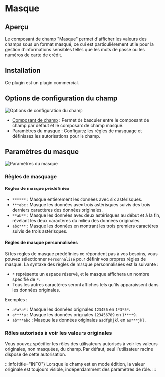 # Masque

<PluginInfo commercial="true" name="field-component-mask"></PluginInfo>

## Aperçu

Le composant de champ "Masque" permet d'afficher les valeurs des champs sous un format masqué, ce qui est particulièrement utile pour la gestion d'informations sensibles telles que les mots de passe ou les numéros de carte de crédit.

## Installation

Ce plugin est un plugin commercial.

## Options de configuration du champ

![Options de configuration du champ](https://static-docs.nocobase.com/Solution/202410222334271729611267.png)

- [Composant de champ](/handbook/ui/fields/field-settings/field-component) : Permet de basculer entre le composant de champ par défaut et le composant de champ masqué.
- Paramètres du masque : Configurez les règles de masquage et définissez les autorisations pour le champ.

## Paramètres du masque

![Paramètres du masque](https://static-docs.nocobase.com/Solution/202410222340521729611652.png)

### Règles de masquage

#### Règles de masque prédéfinies

- `******` : Masque entièrement les données avec six astérisques.
- `***abc` : Masque les données avec trois astérisques suivis des trois derniers caractères des données originales.
- `**ab**` : Masque les données avec deux astérisques au début et à la fin, révélant les deux caractères du milieu des données originales.
- `abc***` : Masque les données en montrant les trois premiers caractères suivis de trois astérisques.

#### Règles de masque personnalisées

Si les règles de masque prédéfinies ne répondent pas à vos besoins, vous pouvez sélectionner `Personnalisé` pour définir vos propres règles de masque.
La syntaxe des règles de masque personnalisées est la suivante :

- `*` représente un espace réservé, et le masque affichera un nombre spécifié de `*`.
- Tous les autres caractères seront affichés tels qu'ils apparaissent dans les données originales.

Exemples :

- `a*a*a*` : Masque les données originales `123456` en `1*3*5*`.
- `a****a` : Masque les données originales `123456789` en `1****9`.
- `ab***abc` : Masque les données originales `asdfghjkl` en `as***jkl`.

### Rôles autorisés à voir les valeurs originales

Vous pouvez spécifier les rôles des utilisateurs autorisés à voir les valeurs originales, non masquées, du champ. Par défaut, seul l'utilisateur racine dispose de cette autorisation.

:::info{title="INFO"}
Lorsque le champ est en mode édition, la valeur originale est toujours visible, indépendamment des paramètres de rôle.
:::
